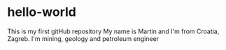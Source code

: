 # hello-world
This is my first gitHub repository
My name is Martin and I'm from Croatia, Zagreb. I'm mining, geology and petroleum engineer
